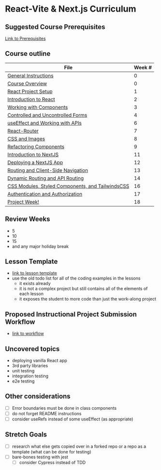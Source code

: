 # React-Vite & Next.js Curriculum

## Suggested Course Prerequisites

[Link to Prerequisites](Course%20Prerequisites.md)

## Course outline

|File|Week #|
|---|---|
|[General Instructions](General%20Instructions.md)|0|
|[Course Overview](Course%20Overview.md)|0|
|[React Project Setup](React%20Project%20Setup.md)|1|
|[Introduction to React](Introduction%20to%20React.md)|2|
|[Working with Components](Working%20with%20Components.md)|3|
|[Controlled and Uncontrolled Forms](Controlled%20and%20Uncontrolled%20Forms.md)|4|
|[useEffect and Working with APIs](useEffect%20and%20Working%20with%20APIs.md)|6|
|[React-Router](React-Router.md)|7|
|[CSS and Images](CSS%20and%20Images.md)|8|
|[Refactoring Components](Refactoring%20Components.md)|9|
|[Introduction to NextJS](Introduction%20to%20NextJS.md)|11|
|[Deploying a NextJS App](Deploying%20a%20NextJS%20App.md)|12|
|[Routing and Client-Side Navigation](Routing%20and%20Client-Side%20Navigation.md)|13|
|[Dynamic Routing and API Routing](Dynamic%20Routing%20and%20API%20Routing.md)|14|
|[CSS Modules, Styled Components, and TailwindsCSS](CSS%20Modules,%20Styled%20Components,%20and%20TailwindsCSS.md)|16|
|[Authentication and Authorization](Authentication%20and%20Authorization.md)|17|
|[Project Week!](Project%20Week!.md)|18|

## Review Weeks

- 5
- 10
- 15
- and any major holiday break

## Lesson Template

- [link to lesson template](Lesson%20Template.md)
- use the old todo list for all of the coding examples in the lessons
  - it exists already
  - it is not a complex project but still contains all of the elements of each lesson
  - it exposes the student to more code than just the work-along project

## Proposed Instructional Project Submission Workflow

- [link to workflow](Submission%20Workflow.md)

## Uncovered topics

- deploying vanilla React app
- 3rd party libraries
- unit testing
- integration testing
- e2e testing

## Other considerations

- [ ] Error boundaries must be done in class components
- [ ] do not forget README instructions
- [ ] consider useRefs instead of some useEffect (as appropriate)

## Stretch Goals

- [ ] research what else gets copied over in a forked repo or a repo as a template (what can be done for testing)
- [ ] bare-bones testing with jest
  - [ ] consider Cypress instead of TDD
